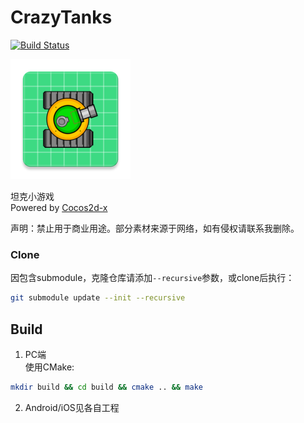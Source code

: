 # CrazyTanks

[![Build Status](https://github.com/shuai132/CrazyTanks/workflows/Ubuntu/badge.svg)](https://github.com/shuai132/CrazyTanks/actions?workflow=Ubuntu)

![icon](./proj.android/app/res/mipmap-xxxhdpi/ic_launcher.png)

坦克小游戏  
Powered by [Cocos2d-x](https://github.com/cocos2d/cocos2d-x)

声明：禁止用于商业用途。部分素材来源于网络，如有侵权请联系我删除。

### Clone

因包含submodule，克隆仓库请添加`--recursive`参数，或clone后执行：
```bash
git submodule update --init --recursive
```

## Build

1. PC端  
使用CMake:
```bash
mkdir build && cd build && cmake .. && make
```
2. Android/iOS见各自工程
